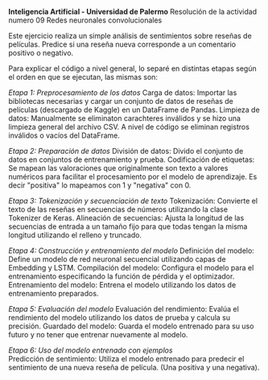 **Inteligencia Artificial - Universidad de Palermo**
Resolución de la actividad numero 09 Redes neuronales convolucionales

Este ejercicio realiza un simple análisis de sentimientos sobre reseñas de películas. Predice si una reseña nueva corresponde a un comentario positivo o negativo.

Para explicar el código a nivel general, lo separé en distintas etapas según el orden en que se ejecutan, las mismas son:

_Etapa 1: Preprocesamiento de los datos_
  Carga de datos: Importar las bibliotecas necesarias y cargar un conjunto de datos de reseñas de películas (descargado de Kaggle) en un DataFrame de Pandas.
  Limpieza de datos: Manualmente se eliminaton carachteres inválidos y se hizo una limpieza general del archivo CSV. A nivel de código se eliminan registros inválidos o vacíos del DataFrame.
  
_Etapa 2: Preparación de datos_
  División de datos: Divido el conjunto de datos en conjuntos de entrenamiento y prueba.
  Codificación de etiquetas: Se mapean las valoraciones que originalmente son texto a valores numéricos para facilitar el procesamiento por el modelo de aprendizaje. Es decir "positiva" lo mapeamos con 1 y "negativa" con 0.
  
_Etapa 3: Tokenización y secuenciación de texto_
  Tokenización: Convierte el texto de las reseñas en secuencias de números utilizando la clase Tokenizer de Keras.
  Alineación de secuencias: Ajusta la longitud de las secuencias de entrada a un tamaño fijo para que todas tengan la misma longitud utilizando el relleno y truncado.
  
_Etapa 4: Construcción y entrenamiento del modelo_
  Definición del modelo: Define un modelo de red neuronal secuencial utilizando capas de Embedding y LSTM.
  Compilación del modelo: Configura el modelo para el entrenamiento especificando la función de pérdida y el optimizador.
  Entrenamiento del modelo: Entrena el modelo utilizando los datos de entrenamiento preparados.
  
_Etapa 5: Evaluación del modelo_
  Evaluación del rendimiento: Evalúa el rendimiento del modelo utilizando los datos de prueba y calcula su precisión.
  Guardado del modelo: Guarda el modelo entrenado para su uso futuro y no tener que entrenar nuevamente al modelo.
  
_Etapa 6: Uso del modelo entrenado con ejemplos_  
  Predicción de sentimiento: Utiliza el modelo entrenado para predecir el sentimiento de una nueva reseña de película. (Una positiva y una negativa).
